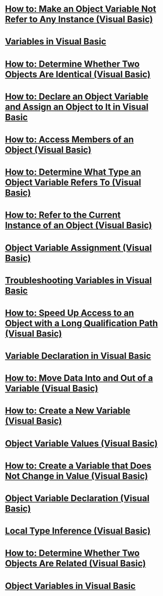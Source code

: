 # [How to: Make an Object Variable Not Refer to Any Instance (Visual Basic)](how-to-make-an-object-variable-not-refer-to-any-instance.md)
# [Variables in Visual Basic](index.md)
# [How to: Determine Whether Two Objects Are Identical (Visual Basic)](how-to-determine-whether-two-objects-are-identical.md)
# [How to: Declare an Object Variable and Assign an Object to It in Visual Basic](how-to-declare-an-object-variable-and-assign-an-object-to-it.md)
# [How to: Access Members of an Object (Visual Basic)](how-to-access-members-of-an-object.md)
# [How to: Determine What Type an Object Variable Refers To (Visual Basic)](how-to-determine-what-type-an-object-variable-refers-to.md)
# [How to: Refer to the Current Instance of an Object (Visual Basic)](how-to-refer-to-the-current-instance-of-an-object.md)
# [Object Variable Assignment (Visual Basic)](object-variable-assignment.md)
# [Troubleshooting Variables in Visual Basic](troubleshooting-variables.md)
# [How to: Speed Up Access to an Object with a Long Qualification Path (Visual Basic)](how-to-speed-up-access-to-an-object-with-a-long-qualification-path.md)
# [Variable Declaration in Visual Basic](variable-declaration.md)
# [How to: Move Data Into and Out of a Variable (Visual Basic)](how-to-move-data-into-and-out-of-a-variable.md)
# [How to: Create a New Variable (Visual Basic)](how-to-create-a-new-variable.md)
# [Object Variable Values (Visual Basic)](object-variable-values.md)
# [How to: Create a Variable that Does Not Change in Value (Visual Basic)](how-to-create-a-variable-that-does-not-change-in-value.md)
# [Object Variable Declaration (Visual Basic)](object-variable-declaration.md)
# [Local Type Inference (Visual Basic)](local-type-inference.md)
# [How to: Determine Whether Two Objects Are Related (Visual Basic)](how-to-determine-whether-two-objects-are-related.md)
# [Object Variables in Visual Basic](object-variables.md)
